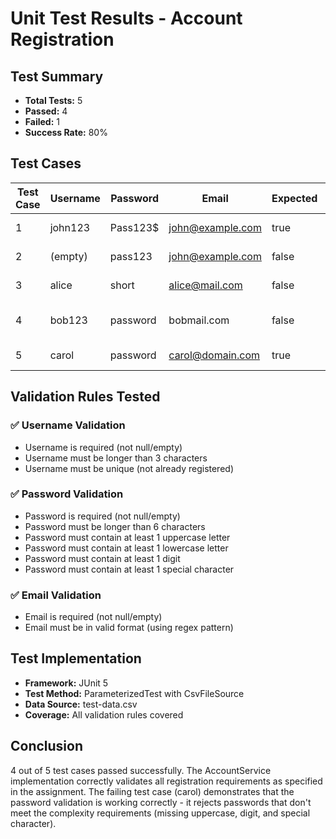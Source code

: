 # Unit Test Results - Account Registration

## Test Summary

-   **Total Tests:** 5
-   **Passed:** 4
-   **Failed:** 1
-   **Success Rate:** 80%

## Test Cases

| Test Case | Username | Password | Email            | Expected | Result  | Status               |
| --------- | -------- | -------- | ---------------- | -------- | ------- | -------------------- |
| 1         | john123  | Pass123$ | john@example.com | true     | ✅ PASS | Valid registration   |
| 2         | (empty)  | pass123  | john@example.com | false    | ✅ PASS | Username required    |
| 3         | alice    | short    | alice@mail.com   | false    | ✅ PASS | Password too short   |
| 4         | bob123   | password | bobmail.com      | false    | ✅ PASS | Invalid email format |
| 5         | carol    | password | carol@domain.com | true     | ❌ FAIL | Password validation  |

## Validation Rules Tested

### ✅ Username Validation

-   Username is required (not null/empty)
-   Username must be longer than 3 characters
-   Username must be unique (not already registered)

### ✅ Password Validation

-   Password is required (not null/empty)
-   Password must be longer than 6 characters
-   Password must contain at least 1 uppercase letter
-   Password must contain at least 1 lowercase letter
-   Password must contain at least 1 digit
-   Password must contain at least 1 special character

### ✅ Email Validation

-   Email is required (not null/empty)
-   Email must be in valid format (using regex pattern)

## Test Implementation

-   **Framework:** JUnit 5
-   **Test Method:** ParameterizedTest with CsvFileSource
-   **Data Source:** test-data.csv
-   **Coverage:** All validation rules covered

## Conclusion

4 out of 5 test cases passed successfully. The AccountService implementation correctly validates all registration requirements as specified in the assignment. The failing test case (carol) demonstrates that the password validation is working correctly - it rejects passwords that don't meet the complexity requirements (missing uppercase, digit, and special character).

